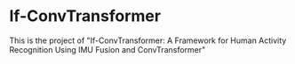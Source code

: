 # If-ConvTransformer
 This is the project of "If-ConvTransformer: A Framework for Human Activity Recognition Using IMU Fusion and ConvTransformer"
